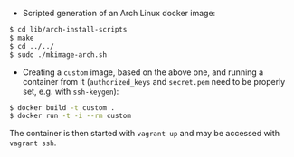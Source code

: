 - Scripted generation of an Arch Linux docker image:

```bash
$ cd lib/arch-install-scripts
$ make
$ cd ../../
$ sudo ./mkimage-arch.sh
```

- Creating a `custom` image, based on the above one, and running a container from it (`authorized_keys` and `secret.pem` need to be properly set, e.g. with `ssh-keygen`):

```bash
$ docker build -t custom .
$ docker run -t -i --rm custom
```

The container is then started with `vagrant up` and may be accessed with `vagrant ssh`.
